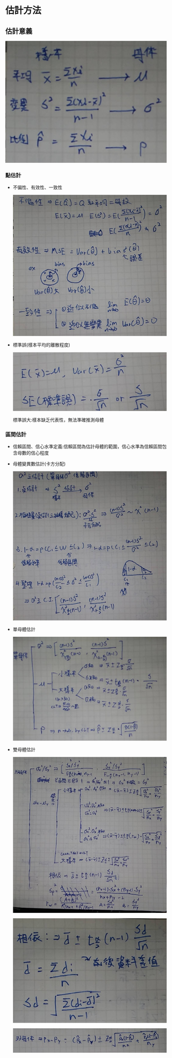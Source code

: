 # 估計方法

## 估計意義

![42191.jpg](%E4%BC%B0%E8%A8%88%E6%96%B9%E6%B3%95%20bb5e8353fb564c5b9f0ff6cc5e454769/42191.jpg)

### 點估計

- 不偏性、有效性、一致性
    
    ![42192.jpg](%E4%BC%B0%E8%A8%88%E6%96%B9%E6%B3%95%20bb5e8353fb564c5b9f0ff6cc5e454769/42192.jpg)
    
- 標準誤(樣本平均的離散程度)
    
    ![42193.jpg](%E4%BC%B0%E8%A8%88%E6%96%B9%E6%B3%95%20bb5e8353fb564c5b9f0ff6cc5e454769/42193.jpg)
    
    標準誤大:樣本缺乏代表性，無法準確推測母體
    

### 區間估計

- 信賴區間、信心水準定義:信賴區間為估計母體的範圍，信心水準為信賴區間包含母數的信心程度
- 母體變異數估計(卡方分配)
    
    ![42194.jpg](%E4%BC%B0%E8%A8%88%E6%96%B9%E6%B3%95%20bb5e8353fb564c5b9f0ff6cc5e454769/42194.jpg)
    
- 單母體估計
    
    ![42312.jpg](%E4%BC%B0%E8%A8%88%E6%96%B9%E6%B3%95%20bb5e8353fb564c5b9f0ff6cc5e454769/42312.jpg)
    
- 雙母體估計
    
    ![42311.jpg](%E4%BC%B0%E8%A8%88%E6%96%B9%E6%B3%95%20bb5e8353fb564c5b9f0ff6cc5e454769/42311.jpg)
    
    ![42313.jpg](%E4%BC%B0%E8%A8%88%E6%96%B9%E6%B3%95%20bb5e8353fb564c5b9f0ff6cc5e454769/42313.jpg)
    
    ![42314.jpg](%E4%BC%B0%E8%A8%88%E6%96%B9%E6%B3%95%20bb5e8353fb564c5b9f0ff6cc5e454769/42314.jpg)
